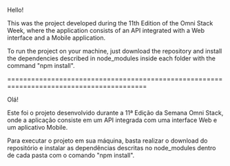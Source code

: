 Hello!

This was the project developed during the 11th Edition of the Omni Stack Week, where the application consists of an API integrated with a Web interface and a Mobile application.

To run the project on your machine, just download the repository and install the dependencies described in node_modules inside each folder with the command "npm install".

=========================================================================================

Olá!

Este foi o projeto desenvolvido durante a 11ª Edição da Semana Omni Stack, onde a aplicação consiste em um API integrada com uma interface Web e um aplicativo Mobile.

Para executar o projeto em sua máquina, basta realizar o download do repositório e instalar as dependências descritas no node_modules dentro de cada pasta com o comando "npm install".
